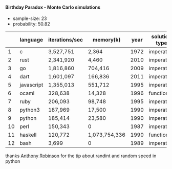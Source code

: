 #### Birthday Paradox - Monte Carlo simulations

* sample-size: 23
* probability: 50.82

| | language | iterations/sec | memory(k) | year | solution type | has repl |
|--| -- | -- | -- | -- | -- | -- |
1|c|3,527,751|2,364|1972|imperative|
2|rust|2,341,920|4,460|2010|imperative|x
3|go|1,816,860|704,416|2009|imperative|
4|dart|1,601,097|166,836|2011|imperative|x
5|javascript|1,355,013|551,712|1995|imperative|x
6|ocaml|328,638|14,328|1996|functional|x
7|ruby|206,093|98,748|1995|imperative|x
8|python3|187,969|17,500|1990|imperative|x
9|python|185,414|23,580|1990|imperative|x
10|perl|150,343|0|1987|imperative|
11|haskell|120,772|1,073,754,336|1990|functional|x
12|bash|3,699|0|1989|imperative|x

thanks [Anthony Robinson](https://github.com/anthonycrobinson) for the tip about randint and random speed in python
